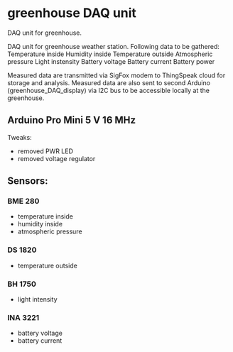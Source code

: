 # greenhouse DAQ unit
DAQ unit for greenhouse.

DAQ unit for greenhouse weather station. Following data to be gathered:
Temperature inside
Humidity inside
Temperature outside
Atmospheric pressure
Light instensity 
Battery voltage
Battery current
Battery power

Measured data are transmitted via SigFox modem to ThingSpeak cloud for storage and analysis.
Measured data are also sent to second Arduino (greenhouse_DAQ_display) via I2C bus to be accessible locally at the greenhouse.

## Arduino Pro Mini 5 V 16 MHz
Tweaks:
- removed PWR LED
- removed voltage regulator

## Sensors:
### BME 280
- temperature inside
- humidity inside
- atmospheric pressure

### DS 1820
- temperature outside

### BH 1750
- light intensity

### INA 3221
- battery voltage
- battery current
